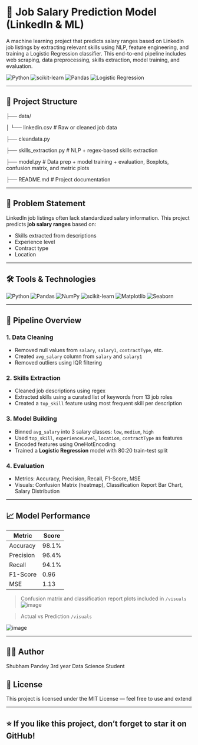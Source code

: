# 💼 Job Salary Prediction Model (LinkedIn & ML)

A machine learning project that predicts salary ranges based on LinkedIn job listings by extracting relevant skills using NLP, feature engineering, and training a Logistic Regression classifier. This end-to-end pipeline includes web scraping, data preprocessing, skills extraction, model training, and evaluation.

![Python](https://img.shields.io/badge/Python-3.11-blue?logo=python)
![scikit-learn](https://img.shields.io/badge/scikit--learn-ML-orange?logo=scikit-learn)
![Pandas](https://img.shields.io/badge/Pandas-EDA-purple?logo=pandas)
![Logistic Regression](https://img.shields.io/badge/Model-Logistic_Regression-brightgreen)

---

## 📂 Project Structure
├── data/ 

│ └── linkedin.csv # Raw or cleaned job data 

├── cleandata.py

├── skills_extraction.py # NLP + regex-based skills extraction 

├── model.py # Data prep + model training + evaluation, Boxplots, confusion matrix, and metric plots
  
├── README.md # Project documentation


---

## 🧠 Problem Statement

LinkedIn job listings often lack standardized salary information. This project predicts **job salary ranges** based on:
- Skills extracted from descriptions
- Experience level
- Contract type
- Location

---

## 🛠️ Tools & Technologies

![Python](https://img.shields.io/badge/-Python-blue?logo=python)
![Pandas](https://img.shields.io/badge/-Pandas-yellow?logo=pandas)
![NumPy](https://img.shields.io/badge/-NumPy-013243?logo=numpy)
![scikit-learn](https://img.shields.io/badge/-Scikit--learn-f7931e?logo=scikit-learn)
![Matplotlib](https://img.shields.io/badge/-Matplotlib-orange?logo=matplotlib)
![Seaborn](https://img.shields.io/badge/-Seaborn-3f3f3f?logo=seaborn)

---

## 🔄 Pipeline Overview

### 1. **Data Cleaning**
- Removed null values from `salary`, `salary1`, `contractType`, etc.
- Created `avg_salary` column from `salary` and `salary1`
- Removed outliers using IQR filtering

### 2. **Skills Extraction**
- Cleaned job descriptions using regex
- Extracted skills using a curated list of keywords from 13 job roles
- Created a `top_skill` feature using most frequent skill per description

### 3. **Model Building**
- Binned `avg_salary` into 3 salary classes: `low`, `medium`, `high`
- Used `top_skill`, `experienceLevel`, `location`, `contractType` as features
- Encoded features using OneHotEncoding
- Trained a **Logistic Regression** model with 80:20 train-test split

### 4. **Evaluation**
- Metrics: Accuracy, Precision, Recall, F1-Score, MSE
- Visuals: Confusion Matrix (heatmap), Classification Report Bar Chart, Salary Distribution

---

## 📈 Model Performance

| Metric     | Score      |
|------------|------------|
| Accuracy   | 98.1%      |
| Precision  | 96.4%      |
| Recall     | 94.1%      |
| F1-Score   | 0.96       |
| MSE        | 1.13       |

> Confusion matrix and classification report plots included in `/visuals`
![image](https://github.com/user-attachments/assets/bae9ae18-ae58-4d71-96a2-3edaf5442d71)

> Actual vs Prediction `/visuals`

![image](https://github.com/user-attachments/assets/67283d38-cb33-4d52-aa99-de05988a05a7)


---

## 🙋‍♂️ Author
Shubham Pandey
3rd year Data Science Student

## 📜 License
This project is licensed under the MIT License — feel free to use and extend

---

## ⭐ If you like this project, don’t forget to star it on GitHub!
